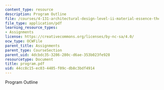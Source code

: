 ```yaml
---
content_type: resource
description: Program Outline
file: /courses/4-131-architectural-design-level-ii-material-essence-the-glass-house-fall-2003/44cc8c15ec034405f09cdb8c3bdf4914_program.pdf
file_type: application/pdf
learning_resource_types:
- Assignments
license: https://creativecommons.org/licenses/by-nc-sa/4.0/
ocw_type: OCWFile
parent_title: Assignments
parent_type: CourseSection
parent_uid: 4dcbdc35-3286-280c-d6ae-353b023fe928
resourcetype: Document
title: program.pdf
uid: 44cc8c15-ec03-4405-f09c-db8c3bdf4914
---
```

Program Outline